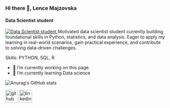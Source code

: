 ### Hi there 👋, Lence  Majzovska
#### Data Scientist student
[![Data Scientist student](https://images.unsplash.com/photo-1660616246653-e2c57d1077b9?ixlib=rb-4.0.3&q=85&fm=jpg&crop=entropy&cs=srgb&dl=zach-graves-wtpTL_SzmhM-unsplash.jpg)
](https://www.bing.com/ck/a?!&&p=3c3c1338548d273cJmltdHM9MTcyODYwNDgwMCZpZ3VpZD0wZTkzYTJlNC0xY2MzLTY4MzktM2ZiMS1iNjMxMWRhODY5NjkmaW5zaWQ9NTUyOA&ptn=3&ver=2&hsh=3&fclid=0e93a2e4-1cc3-6839-3fb1-b6311da86969&u=a1L2ltYWdlcy9zZWFyY2g_cT1kYXRhJTIwc2NpZW5jZSUyMHBpY3MmRk9STT1JUUZSQkEmaWQ9MzNFOTZDODk1Mjg0MjNFRjQ2QjFBOEI2NDhBOEQ5RTUyRTFGRTA5MA&ntb=1)
Motivated data scientist student currently building foundational skills in Python, statistics, and data analysis. Eager to apply my learning in real-world scenarios, gain practical experience, and contribute to solving data-driven challenges.

Skills: PYTHON, SQL, R

- 🔭 I’m currently working on this page. 
- 🌱 I’m currently learning Data science 

![Anurag's GitHub stats](https://github-readme-stats.vercel.app/api?username=lencemajzovska&show_icons=true&theme=transparent)

[<img src='https://cdn.jsdelivr.net/npm/simple-icons@3.0.1/icons/github.svg' alt='github' height='40'>](https://github.com/LenMaj)  [<img src='https://cdn.jsdelivr.net/npm/simple-icons@3.0.1/icons/linkedin.svg' alt='linkedin' height='40'>](https://www.linkedin.com/in/www.linkedin.com/in/lence-majzovska-9837702a7/)  








